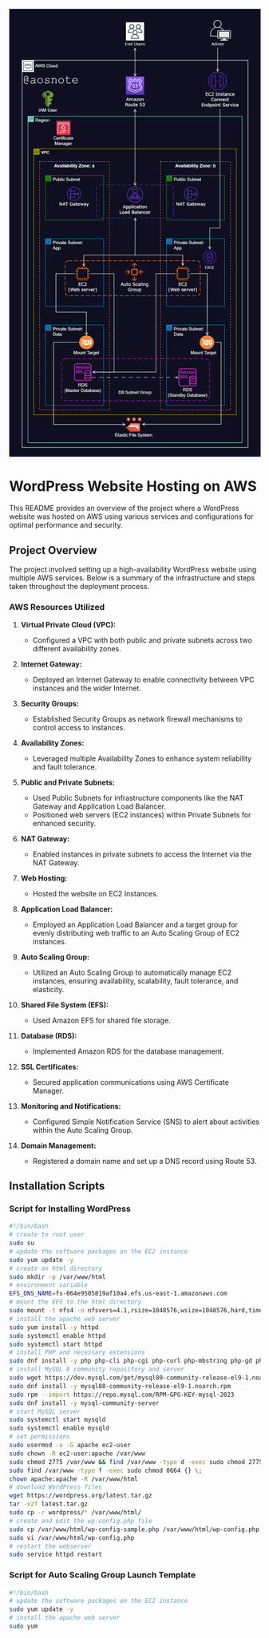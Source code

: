 ![Alt text](/2._Host_a_WordPress_Website_on_AWS.png)



# WordPress Website Hosting on AWS

This README provides an overview of the project where a WordPress website was hosted on AWS using various services and configurations for optimal performance and security.

## Project Overview

The project involved setting up a high-availability WordPress website using multiple AWS services. Below is a summary of the infrastructure and steps taken throughout the deployment process.

### AWS Resources Utilized

1. **Virtual Private Cloud (VPC):**
   - Configured a VPC with both public and private subnets across two different availability zones.

2. **Internet Gateway:**
   - Deployed an Internet Gateway to enable connectivity between VPC instances and the wider Internet.

3. **Security Groups:**
   - Established Security Groups as network firewall mechanisms to control access to instances.

4. **Availability Zones:**
   - Leveraged multiple Availability Zones to enhance system reliability and fault tolerance.

5. **Public and Private Subnets:**
   - Used Public Subnets for infrastructure components like the NAT Gateway and Application Load Balancer.
   - Positioned web servers (EC2 instances) within Private Subnets for enhanced security.

6. **NAT Gateway:**
   - Enabled instances in private subnets to access the Internet via the NAT Gateway.

7. **Web Hosting:**
   - Hosted the website on EC2 Instances.

8. **Application Load Balancer:**
   - Employed an Application Load Balancer and a target group for evenly distributing web traffic to an Auto Scaling Group of EC2 instances.

9. **Auto Scaling Group:**
   - Utilized an Auto Scaling Group to automatically manage EC2 instances, ensuring availability, scalability, fault tolerance, and elasticity.

10. **Shared File System (EFS):**
    - Used Amazon EFS for shared file storage.

11. **Database (RDS):**
    - Implemented Amazon RDS for the database management.

12. **SSL Certificates:**
    - Secured application communications using AWS Certificate Manager.

13. **Monitoring and Notifications:**
    - Configured Simple Notification Service (SNS) to alert about activities within the Auto Scaling Group.

14. **Domain Management:**
    - Registered a domain name and set up a DNS record using Route 53.

## Installation Scripts

### Script for Installing WordPress
```bash
#!/bin/bash
# create to root user
sudo su
# update the software packages on the EC2 instance
sudo yum update -y
# create an html directory
sudo mkdir -p /var/www/html
# environment variable
EFS_DNS_NAME=fs-064e9505819af10a4.efs.us-east-1.amazonaws.com
# mount the EFS to the html directory
sudo mount -t nfs4 -o nfsvers=4.1,rsize=1048576,wsize=1048576,hard,timeo=600,retrans=2,noresvport "$EFS_DNS_NAME":/ /var/www/html
# install the apache web server
sudo yum install -y httpd
sudo systemctl enable httpd
sudo systemctl start httpd
# install PHP and necessary extensions
sudo dnf install -y php php-cli php-cgi php-curl php-mbstring php-gd php-mysqlnd php-gettext php-json php-xml php-fpm php-intl php-zip php-bcmath php-ctype php-fileinfo php-openssl php-pdo php-tokenizer
# install MySQL 8 community repository and server
sudo wget https://dev.mysql.com/get/mysql80-community-release-el9-1.noarch.rpm
sudo dnf install -y mysql80-community-release-el9-1.noarch.rpm
sudo rpm --import https://repo.mysql.com/RPM-GPG-KEY-mysql-2023
sudo dnf install -y mysql-community-server
# start MySQL server
sudo systemctl start mysqld
sudo systemctl enable mysqld
# set permissions
sudo usermod -a -G apache ec2-user
sudo chown -R ec2-user:apache /var/www
sudo chmod 2775 /var/www && find /var/www -type d -exec sudo chmod 2775 {} \;
sudo find /var/www -type f -exec sudo chmod 0664 {} \;
chown apache:apache -R /var/www/html
# download WordPress files
wget https://wordpress.org/latest.tar.gz
tar -xzf latest.tar.gz
sudo cp -r wordpress/* /var/www/html/
# create and edit the wp-config.php file
sudo cp /var/www/html/wp-config-sample.php /var/www/html/wp-config.php
sudo vi /var/www/html/wp-config.php
# restart the webserver
sudo service httpd restart
```

### Script for Auto Scaling Group Launch Template
```bash
#!/bin/bash
# update the software packages on the EC2 instance
sudo yum update -y
# install the apache web server
sudo yum
